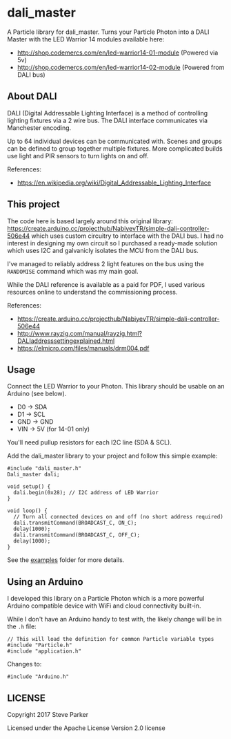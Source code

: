 # dali_master

A Particle library for dali_master. Turns your Particle Photon into a DALI Master with the LED Warrior 14 modules available here:

- http://shop.codemercs.com/en/led-warrior14-01-module (Powered via 5v) 
- http://shop.codemercs.com/en/led-warrior14-02-module (Powered from DALI bus)

## About DALI

DALI (Digital Addressable Lighting Interface) is a method of controlling lighting fixtures via a 2 wire bus. The DALI interface communicates via Manchester encoding.

Up to 64 individual devices can be communicated with. Scenes and groups can be defined to group together multiple fixtures. More complicated builds use light and PIR sensors to turn lights on and off.

References: 
- https://en.wikipedia.org/wiki/Digital_Addressable_Lighting_Interface

## This project

The code here is based largely around this original library: https://create.arduino.cc/projecthub/NabiyevTR/simple-dali-controller-506e44 which uses custom circuitry to interface with the DALI bus. I had no interest in designing my own circuit so I purchased a ready-made solution which uses I2C and galvanicly isolates the MCU from the DALI bus.

I've managed to reliably address 2 light features on the bus using the `RANDOMISE` command which was my main goal.

While the DALI reference is available as a paid for PDF, I used various resources online to understand the commissioning process.

References:
- https://create.arduino.cc/projecthub/NabiyevTR/simple-dali-controller-506e44
- http://www.rayzig.com/manual/rayzig.html?DALIaddresssettingexplained.html
- https://elmicro.com/files/manuals/drm004.pdf

## Usage

Connect the LED Warrior to your Photon. This library should be usable on an Arduino (see below).

- D0 -> SDA
- D1 -> SCL
- GND -> GND
- VIN -> 5V (for 14-01 only)

You'll need pullup resistors for each I2C line (SDA & SCL).

Add the dali_master library to your project and follow this simple example:

```
#include "dali_master.h"
Dali_master dali;

void setup() {
  dali.begin(0x28); // I2C address of LED Warrior
}

void loop() {
  // Turn all connected devices on and off (no short address required)
  dali.transmitCommand(BROADCAST_C, ON_C);
  delay(1000);
  dali.transmitCommand(BROADCAST_C, OFF_C);
  delay(1000);
}
```

See the [examples](examples) folder for more details.

## Using an Arduino

I developed this library on a Particle Photon which is a more powerful Arduino compatible device with WiFi and cloud connectivity built-in. 

While I don't have an Arduino handy to test with, the likely change will be in the `.h` file:

```
// This will load the definition for common Particle variable types
#include "Particle.h"
#include "application.h"
```

Changes to:

```
#include "Arduino.h"
```

## LICENSE
Copyright 2017 Steve Parker

Licensed under the Apache License Version 2.0 license
